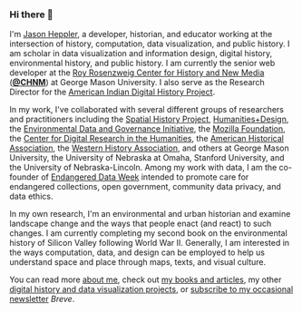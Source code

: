 ### Hi there 👋

I'm [Jason Heppler](https://jasonheppler.org), a developer, historian, and educator working at the intersection of history, computation, data visualization, and public history. I am scholar in data visualization and information design, digital history, environmental history, and public history. I am currently the senior web developer at the [Roy Rosenzweig Center for History and New Media](http://chnm.gmu.edu) (**[@CHNM](https://github.com/chnm)**) at George Mason University. I also serve as the Research Director for the [American Indian Digital History Project](https://aidhp.com).

In my work, I've collaborated with several different groups of researchers and practitioners including the [Spatial History Project](http://spatialhistory.stanford.edu), [Humanities+Design](http://hdlab.stanford.edu), the [Environmental Data and Governance Initiative](https://envirodatagov.org), the [Mozilla Foundation](https://foundation.mozilla.org/en/initiatives/mozilla-open-leaders/), the [Center for Digital Research in the Humanities](https://cdrh.unl.edu), the [American Historical Association](https://www.historians.org), the [Western History Association](https://www.westernhistory.org), and others at George Mason University, the University of Nebraska at Omaha, Stanford University, and the University of Nebraska-Lincoln. Among my work with data, I am the co-founder of [Endangered Data Week](https://endangereddataweek.org) intended to promote care for endangered collections, open government, community data privacy, and data ethics.

In my own research, I'm an environmental and urban historian and examine landscape change and the ways that people enact (and react) to such changes. I am currently completing my second book on the environmental history of Silicon Valley following World War II. Generally, I am interested in the ways computation, data, and design can be employed to help us understand space and place through maps, texts, and visual culture. 

You can read more [about me](https://jasonheppler.org/about/), check out [my books and articles](https://jasonheppler.org/publications/), my other [digital history and data visualization projects](https://jasonheppler.org/research/), or [subscribe to my occasional newsletter](https://jasonheppler.substack.com/subscribe) *Breve*.
